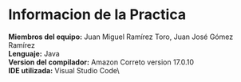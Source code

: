 # Informacion de la Practica
**Miembros del equipo:** Juan Miguel Ramírez Toro, Juan José Gómez Ramírez\
**Lenguaje:** Java\
**Version del compilador:** Amazon Correto version 17.0.10\
**IDE utilizada:** Visual Studio Code\
